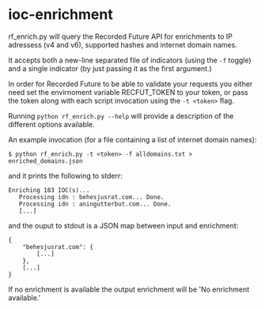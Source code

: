 # ioc-enrichment
rf_enrich.py will query the Recorded Future API for enrichments to IP adressess (v4 and v6), supported hashes and internet domain names.

It accepts both a new-line separated file of indicators (using the `-f` toggle) and a single indicator (by just passing it as the first argument.)

In order for Recorded Future to be able to validate your requests you either need set the envirnoment variable RECFUT_TOKEN to your token, or pass the token along with each script invocation using the `-t <token>` flag.

Running `python rf_enrich.py --help` will provide a description of the different options available.

An example invocation (for a file containing a list of internet domain names):
```
$ python rf_enrich.py -t <token> -f alldomains.txt > enriched_domains.json
```
and it prints the following to stderr:
```
Enriching 183 IOC(s)...
   Processing idn : behesjusrat.com... Done.
   Processing idn : aningutterbut.com... Done.
   [...]
```
and the ouput to stdout is a JSON map between input and enrichment:
```
{
    "behesjusrat.com": {
        [...]
    },
    [...]
}
```
If no enrichment is available the output enrichment will be 'No enrichment available.'
